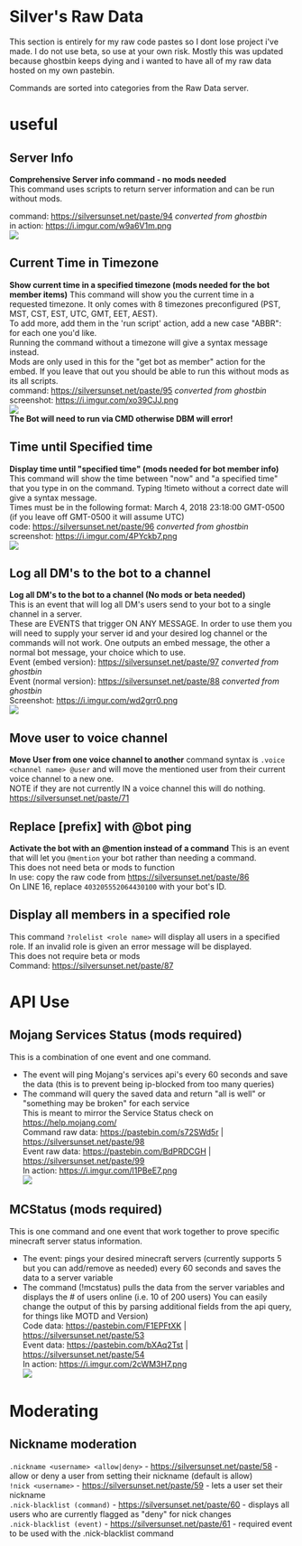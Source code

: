 # Silver's Raw Data

This section is entirely for my raw code pastes so I dont lose project i've made. I do not use beta, so use at your own risk.
Mostly this was updated because ghostbin keeps dying and i wanted to have all of my raw data hosted on my own pastebin.

Commands are sorted into categories from the Raw Data server. 

# useful
## Server Info
**Comprehensive Server info command - no mods needed**  
This command uses scripts to return server information and can be run without mods.   

command: https://silversunset.net/paste/94 *converted from ghostbin*  
in action: https://i.imgur.com/w9a6V1m.png  
![](https://i.imgur.com/w9a6V1m.png)

## Current Time in Timezone
**Show current time in a specified timezone (mods needed for the bot member items)**
This command will show you the current time in a requested timezone. It only comes with 8 timezones preconfigured (PST, MST, CST, EST, UTC, GMT, EET, AEST).   
To add more, add them in the 'run script' action, add a new case "ABBR": for each one you'd like.  
Running the command without a timezone will give a syntax message instead.  
Mods are only used in this for the "get bot as member" action for the embed. If you leave that out you should be able to run this without mods as its all scripts.  
command: https://silversunset.net/paste/95 *converted from ghostbin*  
screenshot: https://i.imgur.com/xo39CJJ.png  
![](https://i.imgur.com/xo39CJJ.png)  
**The Bot will need to run via CMD otherwise DBM will error!**

## Time until Specified time
**Display time until "specified time" (mods needed for bot member info)**
This command will show the time between "now" and "a specified time" that you type in on the command. Typing !timeto without a correct date will give a syntax message.   
Times must be in the following format: March 4, 2018 23:18:00 GMT-0500 (if you leave off GMT-0500 it will assume UTC)  
code: https://silversunset.net/paste/96 *converted from ghostbin*  
screenshot: https://i.imgur.com/4PYckb7.png  
![](https://i.imgur.com/4PYckb7.png)  

## Log all DM's to the bot to a channel
**Log all DM's to the bot to a channel (No mods or beta needed)**  
This is an event that will log all DM's users send to your bot to a single channel in a server.  
These are EVENTS that trigger ON ANY MESSAGE. In order to use them you will need to supply your server id and your desired log channel or the commands will not work. One outputs an embed message, the other a normal bot message, your choice which to use.  
Event (embed version): https://silversunset.net/paste/97 *converted from ghostbin*  
Event (normal version): https://silversunset.net/paste/88 *converted from ghostbin*  
Screenshot: https://i.imgur.com/wd2grr0.png  
![](https://i.imgur.com/wd2grr0.png)  

## Move user to voice channel
**Move User from one voice channel to another**
command syntax is `.voice <channel name> @user` and will move the mentioned user from their current voice channel to a new one.  
NOTE if they are not currently IN a voice channel this will do nothing.  
https://silversunset.net/paste/71  

## Replace [prefix] with @bot ping
**Activate the bot with an @mention instead of a command**
This is an event that will let you `@mention` your bot rather than needing a command.  
This does not need beta or mods to function  
In use: copy the raw code from https://silversunset.net/paste/86  
On LINE 16, replace `403205552064430100` with your bot's ID.  

## Display all members in a specified role
This command `?rolelist <role name>` will display all users in a specified role. If an invalid role is given an error message will be displayed.   
This does not require beta or mods  
Command: https://silversunset.net/paste/87  

# API Use
## Mojang Services Status (mods required)
This is a combination of one event and one command.  
- The event will ping Mojang's services api's every 60 seconds and save the data (this is to prevent being ip-blocked from too many queries)  
- The command will query the saved data and return "all is well" or "something may be broken" for each service  
This is meant to mirror the Service Status check on https://help.mojang.com/  
Command raw data: https://pastebin.com/s72SWd5r | https://silversunset.net/paste/98  
Event raw data: https://pastebin.com/BdPRDCGH | https://silversunset.net/paste/99  
In action: https://i.imgur.com/l1PBeE7.png  
![](https://i.imgur.com/l1PBeE7.png)

## MCStatus (mods required)
This is one command and one event that work together to prove specific minecraft server status information.   
- The event: pings your desired minecraft servers (currently supports 5 but you can add/remove as needed) every 60 seconds and saves the data to a server variable  
- The command (!mcstatus) pulls the data from the server variables and displays the # of users online (i.e. 10 of 200 users)
You can easily change the output of this by parsing additional fields from the api query, for things like MOTD and Version)  
Code data: https://pastebin.com/F1EPFtXK | https://silversunset.net/paste/53  
Event data: https://pastebin.com/bXAq2Tst | https://silversunset.net/paste/54  
In action: https://i.imgur.com/2cWM3H7.png  
![](https://i.imgur.com/2cWM3H7.png)  

# Moderating
## Nickname moderation
`.nickname <username> <allow|deny>` - https://silversunset.net/paste/58 - allow or deny a user from setting their nickname (default is allow)  
`!nick <username>` - https://silversunset.net/paste/59  - lets a user set their nickname  
`.nick-blacklist (command)` - https://silversunset.net/paste/60 - displays all users who are currently flagged as "deny" for nick changes  
`.nick-blacklist (event)` - https://silversunset.net/paste/61 - required event to be used with the .nick-blacklist command  


